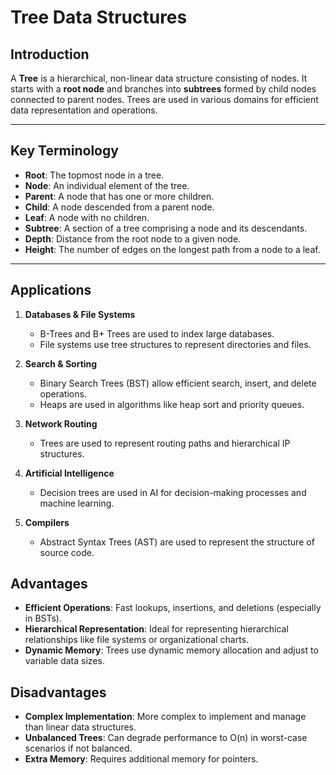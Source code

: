 # Tree Data Structures

## Introduction

A **Tree** is a hierarchical, non-linear data structure consisting of nodes. It starts with a **root node** and branches into **subtrees** formed by child nodes connected to parent nodes. Trees are used in various domains for efficient data representation and operations.

---

## Key Terminology

- **Root**: The topmost node in a tree.
- **Node**: An individual element of the tree.
- **Parent**: A node that has one or more children.
- **Child**: A node descended from a parent node.
- **Leaf**: A node with no children.
- **Subtree**: A section of a tree comprising a node and its descendants.
- **Depth**: Distance from the root node to a given node.
- **Height**: The number of edges on the longest path from a node to a leaf.

---

## Applications

1. **Databases & File Systems**

   - B-Trees and B+ Trees are used to index large databases.
   - File systems use tree structures to represent directories and files.

2. **Search & Sorting**

   - Binary Search Trees (BST) allow efficient search, insert, and delete operations.
   - Heaps are used in algorithms like heap sort and priority queues.

3. **Network Routing**

   - Trees are used to represent routing paths and hierarchical IP structures.

4. **Artificial Intelligence**

   - Decision trees are used in AI for decision-making processes and machine learning.

5. **Compilers**
   - Abstract Syntax Trees (AST) are used to represent the structure of source code.

## Advantages

- **Efficient Operations**: Fast lookups, insertions, and deletions (especially in BSTs).
- **Hierarchical Representation**: Ideal for representing hierarchical relationships like file systems or organizational charts.
- **Dynamic Memory**: Trees use dynamic memory allocation and adjust to variable data sizes.

## Disadvantages

- **Complex Implementation**: More complex to implement and manage than linear data structures.
- **Unbalanced Trees**: Can degrade performance to O(n) in worst-case scenarios if not balanced.
- **Extra Memory**: Requires additional memory for pointers.
